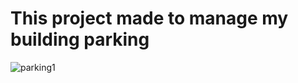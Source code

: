 # This project made to manage my building parking

![parking1](https://user-images.githubusercontent.com/49082160/138327447-2f29e03a-cd37-4e29-9bb2-c173af23f30d.png)
